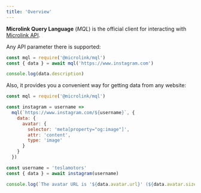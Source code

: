 ```yaml
---
title: 'Overview'
---
```


**Microlink Query Language** (*MQL*) is the official client for interacting with [Microlink API](/docs/api/getting-started/overview).

Any API parameter there is supported:

```js
const mql = require('@microlink/mql')
const { data } = await mql('https://www.instagram.com')

console.log(data.description)
```

Also, it provides you a convenient way for getting data from any website:

```js
const mql = require('@microlink/mql')

const instagram = username => 
  mql(`https://www.instagram.com/${username}`, {
    data: {
      avatar: {
        selector: 'meta[property="og:image"]',
        attr: 'content',
        type: 'image'
      }
    }
  })

const username = 'teslamotors'
const { data } = await instagram(username)

console.log(`The avatar URL is '${data.avatar.url}' (${data.avatar.size_pretty})`)
```

<Figcaption children='The only thing you need to do is declare the data you wish to obtain.' />
